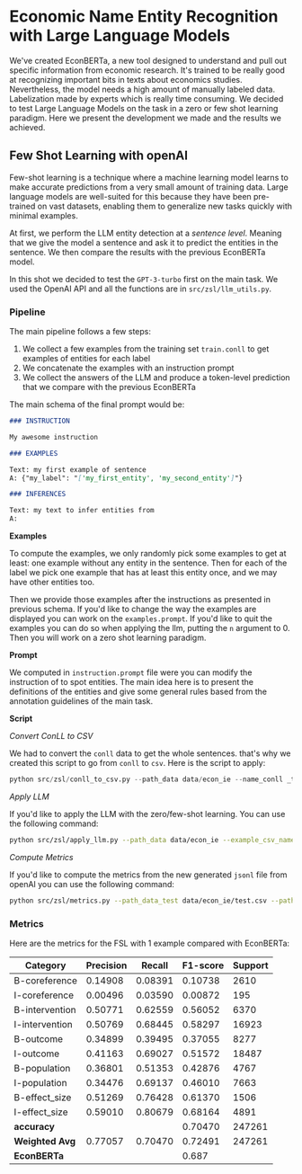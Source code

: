 # Economic Name Entity Recognition with Large Language Models

We've created EconBERTa, a new tool designed to understand and pull out specific information from economic research. It's trained to be really good at recognizing important bits in texts about economics studies. Nevertheless, the model needs a high amount of manually labeled data. Labelization made by experts which is really time consuming. We decided to test Large Language Models on the task in a zero or few shot learning paradigm. Here we present the development we made and the results we achieved.

## Few Shot Learning with openAI

Few-shot learning is a technique where a machine learning model learns to make accurate predictions from a very small amount of training data. Large language models are well-suited for this because they have been pre-trained on vast datasets, enabling them to generalize new tasks quickly with minimal examples.

At first, we perform the LLM entity detection at a *sentence level*. Meaning that we give the model a sentence and ask it to predict the entities in the sentence. We then compare the results with the previous EconBERTa model.

In this shot we decided to test the `GPT-3-turbo` first on the main task. We used the OpenAI API and all the functions are in `src/zsl/llm_utils.py`.

### Pipeline

The main pipeline follows a few steps:
1. We collect a few examples from the training set `train.conll` to get examples of entities for each label
2. We concatenate the examples with an instruction prompt
3. We collect the answers of the LLM and produce a token-level prediction that we compare with the previous EconBERTa

The main schema of the final prompt would be:

```markdown
### INSTRUCTION

My awesome instruction

### EXAMPLES

Text: my first example of sentence
A: {"my_label": "['my_first_entity', 'my_second_entity']"}

### INFERENCES

Text: my text to infer entities from
A:
```

**Examples**

To compute the examples, we only randomly pick some examples to get at least: one example without any entity in the sentence. Then for each of the label we pick one example that has at least this entity once, and we may have other entities too.

Then we provide those examples after the instructions as presented in previous schema. If you'd like to change the way the examples are displayed you can work on the `examples.prompt`. If you'd like to quit the examples you can do so when applying the llm, putting the `n` argument to 0. Then you will work on a zero shot learning paradigm.

**Prompt**

We computed in `instruction.prompt` file were you can modify the instruction of to spot entities. The main idea here is to present the definitions of the entities and give some general rules based from the annotation guidelines of the main task.

**Script**

*Convert ConLL to CSV*

We had to convert the `conll` data to get the whole sentences. that's why we created this script to go from `conll` to `csv`. Here is the script to apply:

```python
python src/zsl/conll_to_csv.py --path_data data/econ_ie --name_conll _train --name_csv _train
```

*Apply LLM*

If you'd like to apply the LLM with the zero/few-shot learning. You can use the following command:

```bash
python src/zsl/apply_llm.py --path_data data/econ_ie --example_csv_name train --path_prompt src/zsl --instruction_prompt instruction.prompt --examples_prompt examples.prompt --inference_prompt inference.prompt --inference_csv_name test --path_output data/econ_ie/20240419_ZSL.jsonl --verbose
```

*Compute Metrics*

If you'd like to compute the metrics from the new generated `jsonl` file from openAI you can use the following command:

```bash
python src/zsl/metrics.py --path_data_test data/econ_ie/test.csv --path_data_preds data/processed/20240417_FSL_LLM_responses.jsonl --path_settings src/zsl/settings_metrics.json
```

### Metrics

Here are the metrics for the FSL with 1 example compared with EconBERTa:

| Category       | Precision | Recall  | F1-score | Support |
|----------------|-----------|---------|----------|---------|
| B-coreference  | 0.14908   | 0.08391 | 0.10738  | 2610    |
| I-coreference  | 0.00496   | 0.03590 | 0.00872  | 195     |
| B-intervention | 0.50771   | 0.62559 | 0.56052  | 6370    |
| I-intervention | 0.50769   | 0.68445 | 0.58297  | 16923   |
| B-outcome      | 0.34899   | 0.39495 | 0.37055  | 8277    |
| I-outcome      | 0.41163   | 0.69027 | 0.51572  | 18487   |
| B-population   | 0.36801   | 0.51353 | 0.42876  | 4767    |
| I-population   | 0.34476   | 0.69137 | 0.46010  | 7663    |
| B-effect_size  | 0.51269   | 0.76428 | 0.61370  | 1506    |
| I-effect_size  | 0.59010   | 0.80679 | 0.68164  | 4891    |
| **accuracy**       |           |         | 0.70470  | 247261  |
| **Weighted Avg**   |    0.77057|  0.70470| 0.72491  |  247261 |
| **EconBERTa**      |           |         | 0.687  |           |

